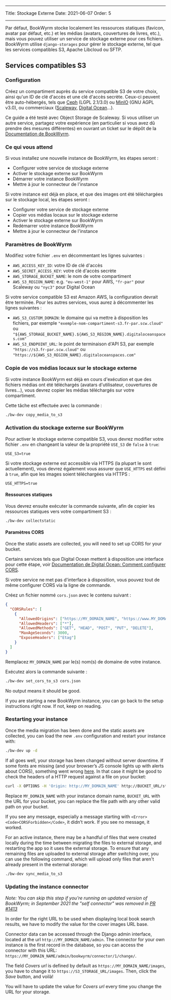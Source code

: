 - - -
Title: Stockage Externe Date: 2021-06-07 Order: 5
- - -

Par défaut, BookWyrm stocke localement les ressources statiques (favicon, avatar par défaut, etc.) et les médias (avatars, couvertures de livres, etc.), mais vous pouvez utiliser un service de stockage externe pour ces fichiers. BookWyrm utilise `django-storages` pour gérer le stockage externe, tel que les services compatibles S3, Apache Libcloud ou SFTP.

## Services compatibles S3

### Configuration

Créez un compartiment auprès du service compatible S3 de votre choix, ainsi qu'un ID de clé d'accès et une clé d'accès secrète. Ceux-ci peuvent être auto-hébergés, tels que [Ceph](https://ceph.io/en/) (LGPL 2.1/3.0) ou [MinIO](https://min.io/) (GNU AGPL v3.0), ou commerciaux ([Scaleway](https://www.scaleway.com/en/docs/object-storage-feature/), [Digital Ocean](https://www.digitalocean.com/community/tutorials/how-to-create-a-digitalocean-space-and-api-key)...).

Ce guide a été testé avec Object Storage de Scaleway. Si vous utiliser un autre service, partagez votre expérience (en particulier si vous avez dû prendre des mesures différentes) en ouvrant un ticket sur le dépôt de la [Documentation de BookWyrm](https://github.com/bookwyrm-social/documentation).

### Ce qui vous attend

Si vous installez une nouvelle instance de BookWyrm, les étapes seront :

- Configurer votre service de stockage externe
- Activer le stockage externe sur BookWyrm
- Démarrer votre instance BookWyrm
- Mettre à jour le connecteur de l'instance

Si votre instance est déjà en place, et que des images ont été téléchargées sur le stockage local, les étapes seront :

- Configurer votre service de stockage externe
- Copier vos médias locaux sur le stockage externe
- Activer le stockage externe sur BookWyrm
- Redémarrer votre instance BookWyrm
- Mettre à jour le connecteur de l'instance

### Paramètres de BookWyrm

Modifiez votre fichier `.env` en décommentant les lignes suivantes :

- `AWS_ACCESS_KEY_ID`: votre ID de clé d'accès
- `AWS_SECRET_ACCESS_KEY`: votre clé d'accès secrète
- `AWS_STORAGE_BUCKET_NAME`: le nom de votre compartiment
- `AWS_S3_REGION_NAME`: e.g. `"eu-west-1"` pour AWS, `"fr-par"` pour Scaleway ou `"nyc3"` pour Digital Ocean

Si votre service compatible S3 est Amazon AWS, la configuration devrait être terminée. Pour les autres services, vous aurez à décommenter les lignes suivantes :

- `AWS_S3_CUSTOM_DOMAIN`: le domaine qui va mettre à disposition les fichiers, par exemple `"exemple-nom-compartiment-s3.fr-par.scw.cloud"` ou `"${AWS_STORAGE_BUCKET_NAME}.${AWS_S3_REGION_NAME}.digitaloceanspaces.com"`
- `AWS_S3_ENDPOINT_URL`: le point de terminaison d'API S3, par exemple `"https://s3.fr-par.scw.cloud"` ou `"https://${AWS_S3_REGION_NAME}.digitaloceanspaces.com"`

### Copie de vos médias locaux sur le stockage externe

Si votre instance BookWyrm est déjà en cours d'exécution et que des fichiers médias ont été téléchargés (avatars d'utilisateur, couvertures de livres…), vous devrez copier les médias téléchargés sur votre compartiment.

Cette tâche est effectuée avec la commande :

```bash
./bw-dev copy_media_to_s3
```

### Activation du stockage externe sur BookWyrm

Pour activer le stockage externe compatible S3, vous devrez modifier votre fichier `.env` en changeant la valeur de la propriété `USE_S3` de `false` à `true`:

```
USE_S3=true
```

Si votre stockage externe est accessible via HTTPS (la plupart le sont actuellement), vous devrez également vous assurer que `USE_HTTPS` est défini à `true`, afin que les images soient téléchargées via HTTPS :

```
USE_HTTPS=true
```

#### Ressources statiques

Vous devrez ensuite exécuter la commande suivante, afin de copier les ressources statiques vers votre compartiment S3 :

```bash
./bw-dev collectstatic
```

#### Paramètres CORS

Once the static assets are collected, you will need to set up CORS for your bucket.

Certains services tels que Digital Ocean mettent à disposition une interface pour cette étape, voir [Documentation de Digital Ocean: Comment configurer CORS](https://docs.digitalocean.com/products/spaces/how-to/configure-cors/).

Si votre service ne met pas d'interface à disposition, vous pouvez tout de même configurer CORS via la ligne de commande.

Créez un fichier nommé `cors.json` avec le contenu suivant :

```json
{
  "CORSRules": [
    {
      "AllowedOrigins": ["https://MY_DOMAIN_NAME", "https://www.MY_DOMAIN_NAME"],
      "AllowedHeaders": ["*"],
      "AllowedMethods": ["GET", "HEAD", "POST", "PUT", "DELETE"],
      "MaxAgeSeconds": 3000,
      "ExposeHeaders": ["Etag"]
    }
  ]
}
```

Remplacez `MY_DOMAIN_NAME` par le(s) nom(s) de domaine de votre instance.

Exécutez alors la commande suivante :

```bash
./bw-dev set_cors_to_s3 cors.json
```

No output means it should be good.

If you are starting a new BookWyrm instance, you can go back to the setup instructions right now. If not, keep on reading.

### Restarting your instance

Once the media migration has been done and the static assets are collected, you can load the new `.env` configuration and restart your instance with:

```bash
./bw-dev up -d
```

If all goes well, your storage has been changed without server downtime. If some fonts are missing (and your browser’s JS console lights up with alerts about CORS), something went wrong [here](#cors-settings). In that case it might be good to check the headers of a HTTP request against a file on your bucket:

```bash
curl -X OPTIONS -H 'Origin: http://MY_DOMAIN_NAME' http://BUCKET_URL/static/images/logo-small.png -H "Access-Control-Request-Method: GET"
```

Replace `MY_DOMAIN_NAME` with your instance domain name, `BUCKET_URL` with the URL for your bucket, you can replace the file path with any other valid path on your bucket.

If you see any message, especially a message starting with `<Error><Code>CORSForbidden</Code>`, it didn’t work. If you see no message, it worked.

For an active instance, there may be a handful of files that were created locally during the time between migrating the files to external storage, and restarting the app so it uses the external storage. To ensure that any remaining files are uploaded to external storage after switching over, you can use the following command, which will upload only files that aren't already present in the external storage:

```bash
./bw-dev sync_media_to_s3
```

### Updating the instance connector

*Note: You can skip this step if you're running an updated version of BookWyrm; in September 2021 the "self connector" was removed in [PR #1413](https://github.com/bookwyrm-social/bookwyrm/pull/1413)*

In order for the right URL to be used when displaying local book search results, we have to modify the value for the cover images URL base.

Connector data can be accessed through the Django admin interface, located at the url `http://MY_DOMAIN_NAME/admin`. The connector for your own instance is the first record in the database, so you can access the connector with this URL: `https://MY_DOMAIN_NAME/admin/bookwyrm/connector/1/change/`.

The field _Covers url_ is defined by default as `https://MY_DOMAIN_NAME/images`, you have to change it to `https://S3_STORAGE_URL/images`. Then, click the _Save_ button, and voilà!

You will have to update the value for _Covers url_ every time you change the URL for your storage.
